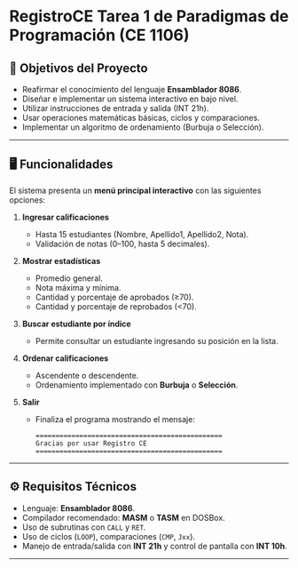 # RegistroCE  Tarea 1 de Paradigmas de Programación  (CE 1106)

## 🎯 Objetivos del Proyecto  

- Reafirmar el conocimiento del lenguaje **Ensamblador 8086**.  
- Diseñar e implementar un sistema interactivo en bajo nivel.  
- Utilizar instrucciones de entrada y salida (INT 21h).  
- Usar operaciones matemáticas básicas, ciclos y comparaciones.  
- Implementar un algoritmo de ordenamiento (Burbuja o Selección).  

---

## 🖥️ Funcionalidades  

El sistema presenta un **menú principal interactivo** con las siguientes opciones:  

1. **Ingresar calificaciones**  
   - Hasta 15 estudiantes (Nombre, Apellido1, Apellido2, Nota).  
   - Validación de notas (0–100, hasta 5 decimales).  

2. **Mostrar estadísticas**  
   - Promedio general.  
   - Nota máxima y mínima.  
   - Cantidad y porcentaje de aprobados (≥70).  
   - Cantidad y porcentaje de reprobados (<70).  

3. **Buscar estudiante por índice**  
   - Permite consultar un estudiante ingresando su posición en la lista.  

4. **Ordenar calificaciones**  
   - Ascendente o descendente.  
   - Ordenamiento implementado con **Burbuja** o **Selección**.  

5. **Salir**  
   - Finaliza el programa mostrando el mensaje:  
     ```
     ===============================================
     Gracias por usar Registro CE
     ===============================================
     ```

---

## ⚙️ Requisitos Técnicos  

- Lenguaje: **Ensamblador 8086**.  
- Compilador recomendado: **MASM** o **TASM** en DOSBox.  
- Uso de subrutinas con `CALL` y `RET`.  
- Uso de ciclos (`LOOP`), comparaciones (`CMP`, `Jxx`).  
- Manejo de entrada/salida con **INT 21h** y control de pantalla con **INT 10h**.  

---